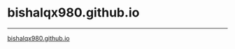 # bishalqx980.github.io
-----------------------------
[bishalqx980.github.io](https://bishalqx980.github.io/)
